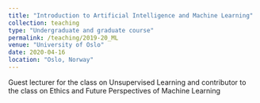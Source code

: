 ```yaml
---
title: "Introduction to Artificial Intelligence and Machine Learning"
collection: teaching
type: "Undergraduate and graduate course"
permalink: /teaching/2019-20_ML
venue: "University of Oslo"
date: 2020-04-16
location: "Oslo, Norway"
---
```


Guest lecturer for the class on Unsupervised Learning and contributor to the class on Ethics and Future Perspectives of Machine Learning
